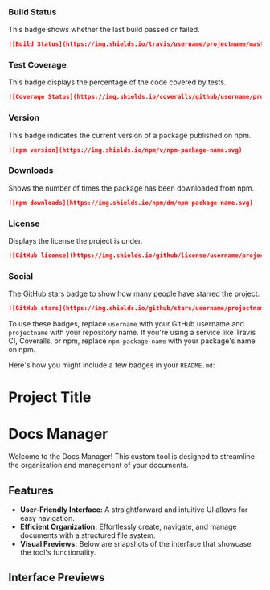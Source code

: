 ### Build Status
This badge shows whether the last build passed or failed.
```markdown
![Build Status](https://img.shields.io/travis/username/projectname/master.svg)
```

### Test Coverage
This badge displays the percentage of the code covered by tests.
```markdown
![Coverage Status](https://img.shields.io/coveralls/github/username/projectname.svg)
```

### Version
This badge indicates the current version of a package published on npm.
```markdown
![npm version](https://img.shields.io/npm/v/npm-package-name.svg)
```

### Downloads
Shows the number of times the package has been downloaded from npm.
```markdown
![npm downloads](https://img.shields.io/npm/dm/npm-package-name.svg)
```

### License
Displays the license the project is under.
```markdown
![GitHub license](https://img.shields.io/github/license/username/projectname.svg)
```

### Social
The GitHub stars badge to show how many people have starred the project.
```markdown
![GitHub stars](https://img.shields.io/github/stars/username/projectname.svg?style=social&label=Star)
```

To use these badges, replace `username` with your GitHub username and `projectname` with your repository name. If you're using a service like Travis CI, Coveralls, or npm, replace `npm-package-name` with your package's name on npm.

Here's how you might include a few badges in your `README.md`:

# Project Title

# Docs Manager

Welcome to the Docs Manager! This custom tool is designed to streamline the organization and management of your documents.

## Features

- **User-Friendly Interface:** A straightforward and intuitive UI allows for easy navigation.
- **Efficient Organization:** Effortlessly create, navigate, and manage documents with a structured file system.
- **Visual Previews:** Below are snapshots of the interface that showcase the tool's functionality.

## Interface Previews


